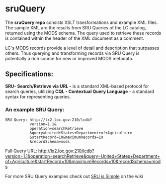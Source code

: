 # sruQuery
The **sruQuery repo** consists XSLT transformations  and example XML files. The sample XML  are the results from SRU Queries of the LC catalog, returned using the MODS schema. The query used to retrieve these records is contained within the header of the XML document as a comment. 

LC's MODS records provide a level of detail and description that surpasses others. Thus querying and transforming records via SRU Query is potentially a rich source for new or improved MODS metadata. 


## Specifications:
**SRU- Search/Retrieve via URL -** is a standard XML-based protocol for search queries,  utilizing **CQL - Contextual Query Language** - a standard syntax for representing queries.

### An example SRU Query:

 
    SRU Query: http://lx2.loc.gov:210/lcdb?
               version=1.1&
               operation=searchRetrieve 
               &query=United+States+Department+of+Agriculture
               &startRecord=10&maximumRecords=10
               &recordSchema=mods
    
   Full Query URL: http://lx2.loc.gov:210/lcdb?version=1.1&operation=searchRetrieve&query=United+States+Department+of+Agriculture&startRecord=10&maximumRecords=10&recordSchema=mods

For more SRU Query examples check out [SRU is Simple](https://github.com/CarlosMtz3/sruQuery/wiki/SRU-is-Simple) on the wiki
<!--stackedit_data:
eyJoaXN0b3J5IjpbMTg2OTI5MzQ2OCwtMTcxMTcxMDQ4MV19
-->